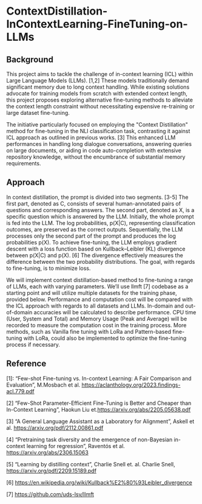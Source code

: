 # ContextDistillation-InContextLearning-FineTuning-on-LLMs

## Background


This project aims to tackle the challenge of in-context learning (ICL) within Large Language Models (LLMs). [1,2] These models traditionally demand significant memory due to long context handling. While existing solutions advocate for training models from scratch with extended context length, this project proposes exploring alternative fine-tuning methods to alleviate the context length constraint without necessitating expensive re-training or large dataset fine-tuning. 

The initiative particularly focused on employing the "Context Distillation" method for fine-tuning in the NLI classification task, contrasting it against ICL approach as outlined in previous works. [3] This enhanced LLM performances in handling long dialogue conversations, answering queries on large documents, or aiding in code auto-completion with extensive repository knowledge, without the encumbrance of substantial memory requirements. 


## Approach

In context distillation, the prompt is divided into two segments. [3-5] The first part, denoted as C, consists of several human-annotated pairs of questions and corresponding answers. The second part, denoted as X, is a specific question which is answered by the LLM. Initially, the whole prompt is fed into the LLM. The log probabilities, p(X|C), representing classification outcomes, are preserved as the correct outputs. Sequentially, the LLM processes only the second part of the prompt and produces the log probabilities p(X).  To achieve fine-tuning, the LLM employs gradient descent with a loss function based on Kullback–Leibler (KL) divergence between p(X|C) and p(X). [6] The divergence effectively measures the difference between the two probability distributions. The goal, with regards to fine-tuning, is to minimize loss. 

We will implement context distillation-based method to fine-tuning a range of LLMs, each with varying parameters. We’ll use llmft [7] codebase as a starting point and will utilize multiple datasets for the training phase, provided below. Performance and computation cost will be compared with the ICL approach with regards to all datasets and LLMs. In-domain and out-of-domain accuracies will be calculated to describe performance. CPU time (User, System and Total) and Memory Usage (Peak and Average) will be recorded to measure the computation cost in the training process. More methods, such as Vanilla fine tuning with LoRa and Pattern-based fine-tuning with LoRa, could also be implemented to optimize the fine-tuning process if necessary. 







## Reference

[1]: “Few-shot Fine-tuning vs. In-context Learning: A Fair Comparison and Evaluation”, M.Mosbach et al. https://aclanthology.org/2023.findings-acl.779.pdf

[2] “Few-Shot Parameter-Efficient Fine-Tuning is Better and Cheaper than In-Context Learning”, Haokun Liu et.https://arxiv.org/abs/2205.05638.pdf

[3] “A General Language Assistant as a Laboratory for Alignment”, Askell et al. https://arxiv.org/pdf/2112.00861.pdf

[4] “Pretraining task diversity and the emergence of non-Bayesian in-context learning for regression”, Raventós et al. https://arxiv.org/abs/2306.15063

[5] “Learning by distilling context”, Charlie Snell et. al. Charlie Snell, https://arxiv.org/pdf/2209.15189.pdf

[6] https://en.wikipedia.org/wiki/Kullback%E2%80%93Leibler_divergence

[7] https://github.com/uds-lsv/llmft
